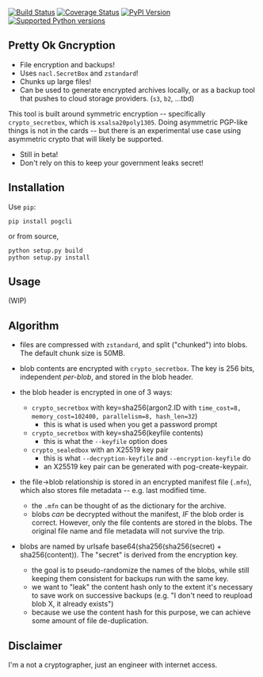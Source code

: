 [![Build Status](https://travis-ci.org/sz3/pog.svg?branch=master)](https://travis-ci.org/sz3/pog)
[![Coverage Status](https://coveralls.io/repos/github/sz3/pog/badge.svg?branch=master)](https://coveralls.io/github/sz3/pog?branch=master)
[![PyPI Version](https://img.shields.io/pypi/v/pogcli.svg)](https://pypi.python.org/pypi/pogcli)
[![Supported Python versions](https://img.shields.io/pypi/pyversions/pogcli.svg)](https://pypi.python.org/pypi/pogcli)

## Pretty Ok Gncryption

* File encryption and backups!
* Uses `nacl.SecretBox` and `zstandard`!
* Chunks up large files!
* Can be used to generate encrypted archives locally, or as a backup tool that pushes to cloud storage providers. (`s3`, `b2`, ...tbd)

This tool is built around symmetric encryption -- specifically `crypto_secretbox`, which is `xsalsa20poly1305`. Doing asymmetric PGP-like things is not in the cards -- but there is an experimental use case using asymmetric crypto that will likely be supported.

* Still in beta!
* Don't rely on this to keep your government leaks secret!

## Installation

Use `pip`:
```
pip install pogcli
```

or from source,
```
python setup.py build
python setup.py install
```

## Usage

(WIP)

## Algorithm

* files are compressed with `zstandard`, and split ("chunked") into blobs. The default chunk size is 50MB.

* blob contents are encrypted with `crypto_secretbox`. The key is 256 bits, independent *per-blob*, and stored in the blob header.

* the blob header is encrypted in one of 3 ways:
	* `crypto_secretbox` with key=sha256(argon2.ID with `time_cost=8, memory_cost=102400, parallelism=8, hash_len=32`)
		* this is what is used when you get a password prompt
	* `crypto_secretbox` with key=sha256(keyfile contents)
		* this is what the `--keyfile` option does
	* `crypto_sealedbox` with an X25519 key pair
		* this is what `--decryption-keyfile` and `--encryption-keyfile` do
		* an X25519 key pair can be generated with pog-create-keypair.

* the file->blob relationship is stored in an encrypted manifest file (`.mfn`), which also stores file metadata -- e.g. last modified time.
	* the `.mfn` can be thought of as the dictionary for the archive.
	* blobs *can* be decrypted without the manifest, *IF* the blob order is correct. However, only the file contents are stored in the blobs. The original file name and file metadata will not survive the trip.

* blobs are named by urlsafe base64(sha256(sha256(secret) + sha256(content)). The "secret" is derived from the encryption key.
	* the goal is to pseudo-randomize the names of the blobs, while still keeping them consistent for backups run with the same key.
	* we want to "leak" the content hash only to the extent it's necessary to save work on successive backups (e.g. "I don't need to reupload blob X, it already exists")
	* because we use the content hash for this purpose, we can achieve some amount of file de-duplication.


## Disclaimer

I'm a not a cryptographer, just an engineer with internet access.

